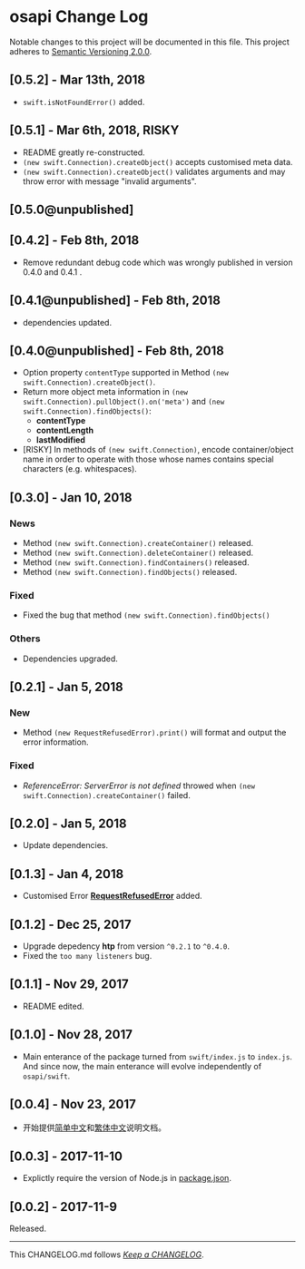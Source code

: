 #   osapi Change Log

Notable changes to this project will be documented in this file. This project adheres to [Semantic Versioning 2.0.0](http://semver.org/).

##	[0.5.2] - Mar 13th, 2018

*	`swift.isNotFoundError()` added.

##	[0.5.1] - Mar 6th, 2018, RISKY

*	README greatly re-constructed.
*	`(new swift.Connection).createObject()` accepts customised meta data.
*	`(new swift.Connection).createObject()` validates arguments and may throw error with message "invalid arguments".

##	[0.5.0@unpublished]

##	[0.4.2] - Feb 8th, 2018

*	Remove redundant debug code which was wrongly published in version 0.4.0 and 0.4.1 .

##	[0.4.1@unpublished] - Feb 8th, 2018

*	dependencies updated.

##	[0.4.0@unpublished] - Feb 8th, 2018

*	Option property `contentType` supported in Method `(new swift.Connection).createObject()`.
*	Return more object meta information in `(new swift.Connection).pullObject().on('meta')` and `(new swift.Connection).findObjects()`:
	-	__contentType__
	-	__contentLength__
	-	__lastModified__
*	[RISKY] In methods of `(new swift.Connection)`, encode container/object name in order to operate with those whose names contains special characters (e.g. whitespaces).

##	[0.3.0] - Jan 10, 2018

###	News

*	Method `(new swift.Connection).createContainer()` released.
*	Method `(new swift.Connection).deleteContainer()` released.
*	Method `(new swift.Connection).findContainers()` released.
*	Method `(new swift.Connection).findObjects()` released.

###	Fixed

*	Fixed the bug that method `(new swift.Connection).findObjects()`

###	Others

*	Dependencies upgraded.

##	[0.2.1] - Jan 5, 2018

###	New

*	Method `(new RequestRefusedError).print()` will format and output the error information.

###	Fixed

*	*ReferenceError: ServerError is not defined* throwed when `(new swift.Connection).createContainer()` failed.

##	[0.2.0] - Jan 5, 2018

*	Update dependencies.

##	[0.1.3] - Jan 4, 2018

*	Customised Error [__RequestRefusedError__](./README.md#customised-error) added.

##	[0.1.2] - Dec 25, 2017

*	Upgrade depedency __htp__ from version `^0.2.1` to `^0.4.0`.
*	Fixed the `too many listeners` bug.

##  [0.1.1] - Nov 29, 2017

*   README edited.

##  [0.1.0] - Nov 28, 2017

*   Main enterance of the package turned from `swift/index.js` to `index.js`. And since now, the main enterance will evolve independently of `osapi/swift`.

##  [0.0.4] - Nov 23, 2017

*   开始提供[简单中文](./README.zh_CN.md)和[繁体中文](./README.zh_TW.md)说明文档。

##  [0.0.3] - 2017-11-10

*   Explictly require the version of Node.js in [package.json](./package.json).

##	[0.0.2] - 2017-11-9

Released.

---
This CHANGELOG.md follows [*Keep a CHANGELOG*](http://keepachangelog.com/).
